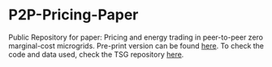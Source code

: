 # P2P-Pricing-Paper
Public Repository for paper: Pricing and energy trading in peer-to-peer zero marginal-cost microgrids. Pre-print version can be found [here](https://arxiv.org/abs/2103.13530). To check the code and data used, check the TSG repository [here](https://github.com/Energy-MAC/TSG-P2P-Pricing).
